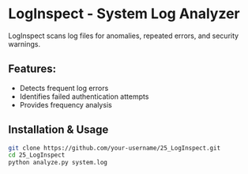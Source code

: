 # LogInspect - System Log Analyzer  

LogInspect scans log files for anomalies, repeated errors, and security warnings.

## Features:
- Detects frequent log errors  
- Identifies failed authentication attempts  
- Provides frequency analysis  

## Installation & Usage  
```bash
git clone https://github.com/your-username/25_LogInspect.git  
cd 25_LogInspect  
python analyze.py system.log  
